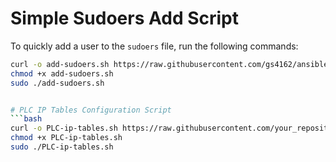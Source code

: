 # Simple Sudoers Add Script

To quickly add a user to the `sudoers` file, run the following commands:

```bash
curl -o add-sudoers.sh https://raw.githubusercontent.com/gs4162/ansible/master/add-sudoers.sh
chmod +x add-sudoers.sh
sudo ./add-sudoers.sh


# PLC IP Tables Configuration Script
```bash
curl -o PLC-ip-tables.sh https://raw.githubusercontent.com/your_repository/your_path/PLC-ip-tables.sh
chmod +x PLC-ip-tables.sh
sudo ./PLC-ip-tables.sh
